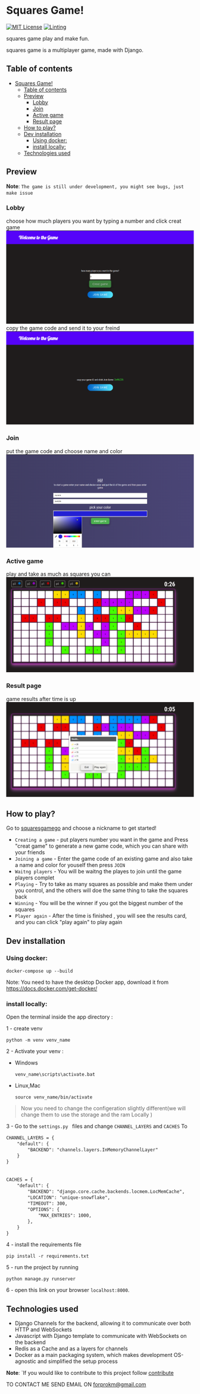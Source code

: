 # Squares Game!
[![MIT License](https://img.shields.io/github/license/karamfarhan/channels-multi-player-simple-game)](https://github.com/karamfarhan/channels-multi-player-simple-game/blob/main/LICENCE)
[![Linting](https://github.com/karamfarhan/channels-multi-player-simple-game/actions/workflows/lint.yaml/badge.svg)](https://github.com/karamfarhan/channels-multi-player-simple-game/actions/workflows/lint.yaml)

squares game play and make fun.

squares game is a multiplayer game, made with Django.


## Table of contents

- [Squares Game!](#squares-game)
  - [Table of contents](#table-of-contents)
  - [Preview](#preview)
    - [Lobby](#lobby)
    - [Join](#join)
    - [Active game](#active-game)
    - [Result page](#result-page)
  - [How to play?](#how-to-play)
  - [Dev installation](#dev-installation)
    - [Using docker:](#using-docker)
    - [install locally:](#install-locally)
  - [Technologies used](#technologies-used)

## Preview

<note>

**Note**: `The game is still under development, you might see bugs, just make issue`

</note>

### Lobby
choose how much players you want by typing a number and click creat game
![Alt Text](/assets/create-game-players-number.png)
copy the game code and send it to your freind
![Alt Text](/assets/create-game-done.png)
### Join
put the game code and choose name and color
![Alt Text](/assets/join-game.png)
### Active game
play and take as much as squares you can
![Alt Text](/assets/play5-dashboard.png)

### Result page
game results after time is up
![Alt Text](/assets/play-again.png)


## How to play?

Go to [squaresgamego](https://squaresgamego.herokuapp.com) and choose a nickname to get started!

- `Creating a game` - put players number you want in the game and Press "creat game" to generate a new game code, which you can share with your friends
- `Joining a game` - Enter the game code of an existing game and also take a name and color for youself then press `JOIN`
- `Waitng players` - You will be waitng the playes to join until the game players complet
- `Playing` - Try to take as many squares  as possible and make them under you control, and the others will doe the same thing to take the squares back
- `Winning` - You will be the winner if you got the biggest number of the squares
- `Player again` - After the time is finished , you will see the results card, and  you can click "play again" to play again

## Dev installation

### Using docker:
```shell
docker-compose up --build
```
Note: You need to have the desktop Docker app, download it from https://docs.docker.com/get-docker/

### install locally:

Open the terminal inside the app directory :

1 - create venv
```
python -m venv venv_name
```
2 - Activate your venv :<br>
   - Windows  
        ```
        venv_name\scripts\activate.bat
        ```
   - Linux,Mac  
        ```
        source venv_name/bin/activate
        ```

> Now you need to change the configeration slightly different(we will change them to use the storage and the ram Locally )

3 - Go to the `settings.py ` files and change `CHANNEL_LAYERS` and `CACHES` To


```
CHANNEL_LAYERS = {
    "default": {
        "BACKEND": "channels.layers.InMemoryChannelLayer"
    }
}


CACHES = {
    "default": {
        "BACKEND": "django.core.cache.backends.locmem.LocMemCache",
        "LOCATION": "unique-snowflake",
        "TIMEOUT": 300,
        "OPTIONS": {
            "MAX_ENTRIES": 1000,
        },
    }
}
```


4 - install the requirements file
```
pip install -r requirements.txt

```
5 - run the project by running
```
python manage.py runserver
```
6 - open this link on your browser `localhost:8000`.<br />
## Technologies used



- Django Channels for the backend, allowing it to communicate over both HTTP and WebSockets
- Javascript with Django template to communicate with WebSockets on the backend
- Redis as a Cache and as a layers for channels
- Docker as a main packaging system, which makes development OS-agnostic and simplified the setup process


<note>

**Note**: `If you would like to contribute to this project follow  [contribute](https://github.com/karamfarhan/channels-multi-player-simple-game/blob/main/CONTRIBUTING.md)

</note>



TO CONTACT ME SEND EMAIL ON forprokm@gmail.com
